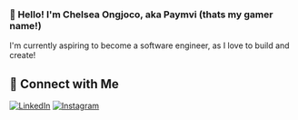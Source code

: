 ### 👋 Hello! I'm Chelsea Ongjoco, aka Paymvi (thats my gamer name!) 

I'm currently aspiring to become a software engineer, as I love to build and create!

## 🤝 Connect with Me
[![LinkedIn](https://img.shields.io/badge/-LinkedIn-0077B5?style=flat&logo=linkedin&logoColor=white)](https://www.linkedin.com/in/chelsea-alysson-ongjoco/)
[![Instagram](https://img.shields.io/badge/-Instagram-E4405F?style=flat&logo=instagram&logoColor=white)](https://www.instagram.com/c.ongjoco/)

<!--
**Paymvi/Paymvi** is a ✨ _special_ ✨ repository because its `README.md` (this file) appears on your GitHub profile.

Here are some ideas to get you started:

- 🔭 I’m currently working on ...
- 🌱 I’m currently learning ...
- 👯 I’m looking to collaborate on ...
- 🤔 I’m looking for help with ...
- 💬 Ask me about ...
- 📫 How to reach me: ...
- 😄 Pronouns: ...
- ⚡ Fun fact: ...
-->
